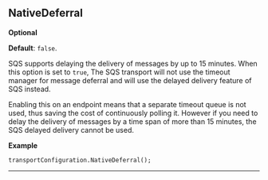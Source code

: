 ## NativeDeferral 

**Optional**

**Default**: `false`.
 
SQS supports delaying the delivery of messages by up to 15 minutes. When this option is set to `true`, The SQS transport will not use the timeout manager for message deferral and will use the delayed delivery feature of SQS instead. 

Enabling this on an endpoint means that a separate timeout queue is not used, thus saving the cost of continuously polling it. However if you need to delay the delivery of messages by a time span of more than 15 minutes, the SQS delayed delivery cannot be used.

**Example**

    transportConfiguration.NativeDeferral();

***